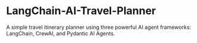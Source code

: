 # LangChain-AI-Travel-Planner
A simple travel itinerary planner using three powerful AI agent frameworks: LangChain, CrewAI, and Pydantic AI Agents.
